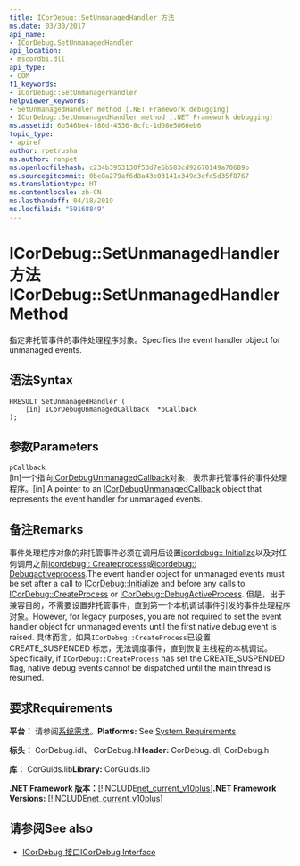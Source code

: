```yaml
---
title: ICorDebug::SetUnmanagedHandler 方法
ms.date: 03/30/2017
api_name:
- ICorDebug.SetUnmanagedHandler
api_location:
- mscordbi.dll
api_type:
- COM
f1_keywords:
- ICorDebug::SetUnmanagerHandler
helpviewer_keywords:
- SetUnmanagedHandler method [.NET Framework debugging]
- ICorDebug::SetUnmanagedHandler method [.NET Framework debugging]
ms.assetid: 6b546be4-f86d-4536-8cfc-1d08e5066eb6
topic_type:
- apiref
author: rpetrusha
ms.author: ronpet
ms.openlocfilehash: c234b3953130f53d7e6b583cd92670149a70689b
ms.sourcegitcommit: 0be8a279af6d8a43e03141e349d3efd5d35f8767
ms.translationtype: HT
ms.contentlocale: zh-CN
ms.lasthandoff: 04/18/2019
ms.locfileid: "59168849"
---
```

# <a name="icordebugsetunmanagedhandler-method"></a><span data-ttu-id="cc0ee-102">ICorDebug::SetUnmanagedHandler 方法</span><span class="sxs-lookup"><span data-stu-id="cc0ee-102">ICorDebug::SetUnmanagedHandler Method</span></span>
<span data-ttu-id="cc0ee-103">指定非托管事件的事件处理程序对象。</span><span class="sxs-lookup"><span data-stu-id="cc0ee-103">Specifies the event handler object for unmanaged events.</span></span>  
  
## <a name="syntax"></a><span data-ttu-id="cc0ee-104">语法</span><span class="sxs-lookup"><span data-stu-id="cc0ee-104">Syntax</span></span>  
  
```  
HRESULT SetUnmanagedHandler (  
    [in] ICorDebugUnmanagedCallback  *pCallback  
);  
```  
  
## <a name="parameters"></a><span data-ttu-id="cc0ee-105">参数</span><span class="sxs-lookup"><span data-stu-id="cc0ee-105">Parameters</span></span>  
 `pCallback`  
 <span data-ttu-id="cc0ee-106">[in]一个指向[ICorDebugUnmanagedCallback](../../../../docs/framework/unmanaged-api/debugging/icordebugunmanagedcallback-interface.md)对象，表示非托管事件的事件处理程序。</span><span class="sxs-lookup"><span data-stu-id="cc0ee-106">[in] A pointer to an [ICorDebugUnmanagedCallback](../../../../docs/framework/unmanaged-api/debugging/icordebugunmanagedcallback-interface.md) object that represents the event handler for unmanaged events.</span></span>  
  
## <a name="remarks"></a><span data-ttu-id="cc0ee-107">备注</span><span class="sxs-lookup"><span data-stu-id="cc0ee-107">Remarks</span></span>  
 <span data-ttu-id="cc0ee-108">事件处理程序对象的非托管事件必须在调用后设置[icordebug:: Initialize](../../../../docs/framework/unmanaged-api/debugging/icordebug-initialize-method.md)以及对任何调用之前[icordebug:: Createprocess](../../../../docs/framework/unmanaged-api/debugging/icordebug-createprocess-method.md)或[icordebug:: Debugactiveprocess](../../../../docs/framework/unmanaged-api/debugging/icordebug-debugactiveprocess-method.md).</span><span class="sxs-lookup"><span data-stu-id="cc0ee-108">The event handler object for unmanaged events must be set after a call to [ICorDebug::Initialize](../../../../docs/framework/unmanaged-api/debugging/icordebug-initialize-method.md) and before any calls to [ICorDebug::CreateProcess](../../../../docs/framework/unmanaged-api/debugging/icordebug-createprocess-method.md) or [ICorDebug::DebugActiveProcess](../../../../docs/framework/unmanaged-api/debugging/icordebug-debugactiveprocess-method.md).</span></span> <span data-ttu-id="cc0ee-109">但是，出于兼容目的，不需要设置非托管事件，直到第一个本机调试事件引发的事件处理程序对象。</span><span class="sxs-lookup"><span data-stu-id="cc0ee-109">However, for legacy purposes, you are not required to set the event handler object for unmanaged events until the first native debug event is raised.</span></span> <span data-ttu-id="cc0ee-110">具体而言，如果`ICorDebug::CreateProcess`已设置 CREATE_SUSPENDED 标志，无法调度事件，直到恢复主线程的本机调试。</span><span class="sxs-lookup"><span data-stu-id="cc0ee-110">Specifically, if `ICorDebug::CreateProcess` has set the CREATE_SUSPENDED flag, native debug events cannot be dispatched until the main thread is resumed.</span></span>  
  
## <a name="requirements"></a><span data-ttu-id="cc0ee-111">要求</span><span class="sxs-lookup"><span data-stu-id="cc0ee-111">Requirements</span></span>  
 <span data-ttu-id="cc0ee-112">**平台：** 请参阅[系统需求](../../../../docs/framework/get-started/system-requirements.md)。</span><span class="sxs-lookup"><span data-stu-id="cc0ee-112">**Platforms:** See [System Requirements](../../../../docs/framework/get-started/system-requirements.md).</span></span>  
  
 <span data-ttu-id="cc0ee-113">**标头：** CorDebug.idl、 CorDebug.h</span><span class="sxs-lookup"><span data-stu-id="cc0ee-113">**Header:** CorDebug.idl, CorDebug.h</span></span>  
  
 <span data-ttu-id="cc0ee-114">**库：** CorGuids.lib</span><span class="sxs-lookup"><span data-stu-id="cc0ee-114">**Library:** CorGuids.lib</span></span>  
  
 <span data-ttu-id="cc0ee-115">**.NET Framework 版本：**[!INCLUDE[net_current_v10plus](../../../../includes/net-current-v10plus-md.md)]</span><span class="sxs-lookup"><span data-stu-id="cc0ee-115">**.NET Framework Versions:** [!INCLUDE[net_current_v10plus](../../../../includes/net-current-v10plus-md.md)]</span></span>  
  
## <a name="see-also"></a><span data-ttu-id="cc0ee-116">请参阅</span><span class="sxs-lookup"><span data-stu-id="cc0ee-116">See also</span></span>

- [<span data-ttu-id="cc0ee-117">ICorDebug 接口</span><span class="sxs-lookup"><span data-stu-id="cc0ee-117">ICorDebug Interface</span></span>](../../../../docs/framework/unmanaged-api/debugging/icordebug-interface.md)

